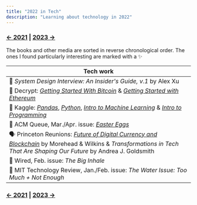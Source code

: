 ```yaml
---
title: "2022 in Tech"
description: "Learning about technology in 2022"
---
```


### [← 2021](/2022/12/31/learn-2021) | [2023 →](/2023/12/31/learn-2023)
The books and other media are sorted in reverse chronological order. The ones I found particularly interesting are marked with a ✨

| Tech work |
| --- |
| 📕 *System Design Interview: An Insider's Guide, v.1* by Alex Xu |
| 🔗 Decrypt: _[Getting Started With Bitcoin](https://decrypt.co/courses/102207/getting-started-with-bitcoin)_ & [*Getting Started with Ethereum*](https://decrypt.co/courses/102208/getting-started-with-ethereum) |
| 🔗 Kaggle: [*Pandas*](https://www.kaggle.com/learn/pandas), [*Python*](https://www.kaggle.com/learn/python), [*Intro to Machine Learning*](https://www.kaggle.com/learn/intro-to-machine-learning) & [*Intro to Programming*](https://www.kaggle.com/learn/intro-to-programming) |
| 📔 ACM Queue,  Mar./Apr. issue: *[Easter Eggs](https://dl.acm.org/toc/queue/2022/20/2)* |
| 🗣️ Princeton Reunions: _[Future of Digital Currency and Blockchain](https://www.youtube.com/watch?v=ttH9JCXjbPE)_ by Morehead & Wilkins & _Transformations in Tech That Are Shaping Our Future_ by Andrea J. Goldsmith |
| 📔 Wired, Feb. issue: *The Big Inhale* |
| 📔 MIT Technology Review, Jan./Feb. issue: *The Water Issue: Too Much + Not Enough* |

### [← 2021](/2022/12/31/learn-2021) | [2023 →](/2023/12/31/learn-2023)
